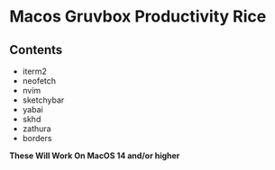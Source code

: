 # Macos Gruvbox Productivity Rice

## Contents

- iterm2
- neofetch
- nvim
- sketchybar
- yabai
- skhd
- zathura
- borders

**These Will Work On MacOS 14 and/or higher**

